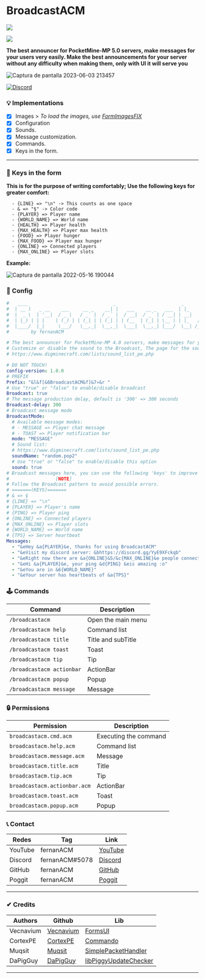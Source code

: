 # BroadcastACM
[![](https://poggit.pmmp.io/shield.state/BroadcastACM)](https://poggit.pmmp.io/p/BroadcastACM)

[![](https://poggit.pmmp.io/shield.api/BroadcastACM)](https://poggit.pmmp.io/p/BroadcastACM)

**The best announcer for PocketMine-MP 5.0 servers, make messages for your users very easily.
Make the best announcements for your server without any difficulty when making them, only with UI it will serve you**

![Captura de pantalla 2023-06-03 213457](https://github.com/fernanACM/BroadcastACM/assets/83558341/afd46959-2c8e-42e9-b8d7-deb167838016)

<a href="https://discord.gg/YyE9XFckqb"><img src="https://img.shields.io/discord/837701868649709568?label=discord&color=7289DA&logo=discord" alt="Discord" /></a>

### 💡 Implementations
* [x] Images > *To load the images, use [FormImagesFIX](https://poggit.pmmp.io/r/146450/FormImagesFix_dev-14.phar)*
* [X] Configuration
* [x] Sounds.
* [x] Message customization.
* [X] Commands.
* [x] Keys in the form.
---

### 🔑 Keys in the form
**This is for the purpose of writing comfortably; Use the following keys for greater comfort:**
```
  - {LINE} => "\n" -> This counts as one space
  - & => "§" -> Color code
  - {PLAYER} => Player name
  - {WORLD_NAME} => World name
  - {HEALTH} => Player health
  - {MAX_HEALTH} => Player max health
  - {FOOD} => Player hunger
  - {MAX_FOOD} => Player max hunger
  - {ONLINE} => Connected players 
  - {MAX_ONLINE} => Player slots
```
**Example:**

![Captura de pantalla 2022-05-16 190044](https://user-images.githubusercontent.com/83558341/168701084-b6ccabf2-2bf4-466e-b08d-84d4a78bf8ba.png)

### 💾 Config
```yml
#   ____                               _                        _        _       ____   __  __ 
#  | __ )   _ __    ___     __ _    __| |   ___    __ _   ___  | |_     / \     / ___| |  \/  |
#  |  _ \  | '__|  / _ \   / _` |  / _` |  / __|  / _` | / __| | __|   / _ \   | |     | |\/| |
#  | |_) | | |    | (_) | | (_| | | (_| | | (__  | (_| | \__ \ | |_   / ___ \  | |___  | |  | |
#  |____/  |_|     \___/   \__,_|  \__,_|  \___|  \__,_| |___/  \__| /_/   \_\  \____| |_|  |_|
#        by fernanACM

# The best announcer for PocketMine-MP 4.0 servers, make messages for your users very easily.
# Customize or disable the sound to the Broadcast, The page for the sounds is here: 
# https://www.digminecraft.com/lists/sound_list_pe.php

# DO NOT TOUCH!
config-version: 1.0.0
# PREFIX
Prefix: "&l&f[&6BroadcastACM&f]&7»&r "
# Use "true" or "false" to enable/disable broadcast
Broadcast: true
# The message production delay, default is '300' => 300 seconds
Broadcast-delay: 300
# Broadcast message mode
BroadcastMode:
  # Available message modes:
  # - MESSAGE => Player chat message 
  # - TOAST => Player notification bar
  mode: "MESSAGE"
  # Sound list:
  # https://www.digminecraft.com/lists/sound_list_pe.php
  soundName: "random.pop2"
  # Use "true" or "false" to enable/disable this option
  sound: true
# Broadcast messages here, you can use the following 'keys' to improve the messages. 
#                 [NOTE] 
# Follow the Broadcast pattern to avoid possible errors.
# =======(KEYS)=======
# & => §
# {LINE} => "\n"
# {PLAYER} => Player's name
# {PING} => Player ping
# {ONLINE} => Connected players
# {MAX_ONLINE} => Player slots
# {WORLD_NAME} => World name
# {TPS} => Server heartbeat
Messages:
  - "&eHey &a{PLAYER}&e, thanks for using BroadcastACM"
  - "&eVisit my discord server: &bhttps://discord.gg/YyE9XFckqb"
  - "&eRight now there are &a{ONLINE}&5/&c{MAX_ONLINE}&e people connected to the server"
  - "&eHi &a{PLAYER}&e, your ping &d{PING} &eis amazing :o"
  - "&eYou are in &6{WORLD_NAME}"
  - "&eYour server has heartbeats of &a{TPS}"
```
### 🕹 Commands
| Command | Description |
|---------|-------------|
| ```/broadcastacm``` | Open the main menu |
| ```/broadcastacm help``` | Command list |
| ```/broadcastacm title``` | Title and subTitle |
| ```/broadcastacm toast``` | Toast |
| ```/broadcastacm tip``` | Tip |
| ```/broadcastacm actionbar``` | ActionBar |
| ```/broadcastacm popup``` | Popup |
| ```/broadcastacm message``` | Message |

### 🔒 Permissions
| Permission | Description |
|---------|-------------|
| ```broadcastacm.cmd.acm``` | Executing the command |
| ```broadcastacm.help.acm``` | Command list |
| ```broadcastacm.message.acm``` | Message |
| ```broadcastacm.title.acm``` | Title |
| ```broadcastacm.tip.acm``` | Tip |
| ```broadcastacm.actionbar.acm``` | ActionBar |
| ```broadcastacm.toast.acm``` | Toast |
| ```broadcastacm.popup.acm``` | Popup |

### 📞 Contact 

| Redes | Tag | Link |
|-------|-------------|------|
| YouTube | fernanACM | [YouTube](https://www.youtube.com/channel/UC-M5iTrCItYQBg5GMuX5ySw) | 
| Discord | fernanACM#5078 | [Discord](https://discord.gg/YyE9XFckqb) |
| GitHub | fernanACM | [GitHub](https://github.com/fernanACM)
| Poggit | fernanACM | [Poggit](https://poggit.pmmp.io/ci/fernanACM)
****

### ✔ Credits
| Authors | Github | Lib |
|---------|--------|-----|
| Vecnavium | [Vecnavium](https://github.com/Vecnavium) | [FormsUI](https://github.com/Vecnavium/FormsUI/tree/master/) |
| CortexPE | [CortexPE](https://github.com/CortexPE) | [Commando](https://github.com/CortexPE/Commando/tree/master/) |
| Muqsit | [Muqsit](https://github.com/Muqsit) | [SimplePacketHandler](https://github.com/Muqsit/SimplePacketHandler) |
| DaPigGuy | [DaPigGuy](https://github.com/DaPigGuy) | [libPiggyUpdateChecker](https://github.com/DaPigGuy/libPiggyUpdateChecker) |
****
